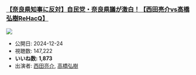 ### [【奈良県知事に反対】自民党・奈良県議が激白！【西田亮介vs高橋弘樹ReHacQ】](https://www.youtube.com/watch?v=m9zChiblH4I)
[![](https://img.youtube.com/vi/m9zChiblH4I/sddefault.jpg)](https://www.youtube.com/watch?v=m9zChiblH4I)
-   公開日: 2024-12-24
-   視聴数: 147,222
-   **いいね数: 1,873**
-   出演者: [西田亮介](/rehacq_fan/people/西田亮介 "wikilink"), [高橋弘樹](/rehacq_fan/people/高橋弘樹 "wikilink")

